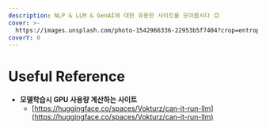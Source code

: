 ```yaml
---
description: NLP & LLM & GenAI에 대한 유용한 사이트를 모아봅시다 😊
cover: >-
  https://images.unsplash.com/photo-1542966336-22953b5f7404?crop=entropy&cs=srgb&fm=jpg&ixid=M3wxOTcwMjR8MHwxfHNlYXJjaHwzfHxyZWQlMjBibGFja3xlbnwwfHx8fDE3MTEzNDMyMjh8MA&ixlib=rb-4.0.3&q=85
coverY: 0
---
```


# Useful Reference

* **모델학습시 GPU 사용량 계산하는 사이트**
  * [https://huggingface.co/spaces/Vokturz/can-it-run-llm](https://huggingface.co/spaces/Vokturz/can-it-run-llm)

